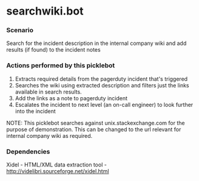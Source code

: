 searchwiki.bot
==========

### Scenario
Search for the incident description in the internal company wiki and add results (if found) to the incident notes

### Actions performed by this picklebot
1. Extracts required details from the pagerduty incident that's triggered
2. Searches the wiki using extracted description and filters just the links available in search results.
3. Add the links as a note to pagerduty incident
4. Escalates the incident to next level (an on-call engineer) to look further into the incident

NOTE: This picklebot searches against unix.stackexchange.com for the purpose of demonstration. This can be changed to the url relevant for internal company wiki as required.    

### Dependencies
Xidel - HTML/XML data extraction tool - http://videlibri.sourceforge.net/xidel.html
